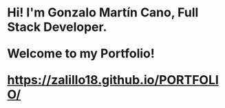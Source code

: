  <h1> Hi! I'm Gonzalo Martín Cano, Full Stack Developer. <br>

Welcome to my Portfolio!

https://zalillo18.github.io/PORTFOLIO/
